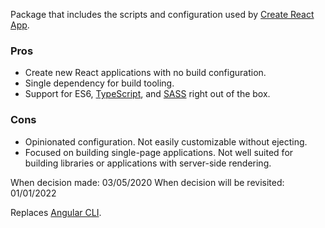 Package that includes the scripts and configuration used by [Create React App](https://github.com/facebook/create-react-app).

### Pros

- Create new React applications with no build configuration.
- Single dependency for build tooling.
- Support for ES6, [TypeScript](), and [SASS]() right out of the box.

### Cons

- Opinionated configuration. Not easily customizable without ejecting.
- Focused on building single-page applications. Not well suited for building libraries or applications with server-side rendering.

When decision made: 03/05/2020
When decision will be revisited: 01/01/2022

Replaces [Angular CLI]().
